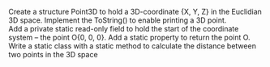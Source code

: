 Create a structure Point3D to hold a 3D-coordinate {X, Y, Z} in the Euclidian 3D space. Implement the ToString() to enable printing a 3D point.
</br>Add a private static read-only field to hold the start of the coordinate system – the point O{0, 0, 0}. Add a static property to return the point O.
</br>Write a static class with a static method to calculate the distance between two points in the 3D space
